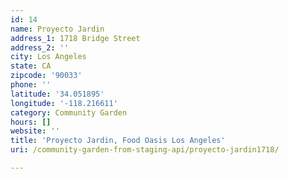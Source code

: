 ```yaml
---
id: 14
name: Proyecto Jardin
address_1: 1718 Bridge Street
address_2: ''
city: Los Angeles
state: CA
zipcode: '90033'
phone: ''
latitude: '34.051895'
longitude: '-118.216611'
category: Community Garden
hours: []
website: ''
title: 'Proyecto Jardin, Food Oasis Los Angeles'
uri: /community-garden-from-staging-api/proyecto-jardin1718/

---
```

